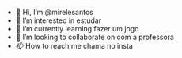 - 👋 Hi, I’m @mirelesantos
- 👀 I’m interested in  estudar
- 🌱 I’m currently learning  fazer um jogo
- 💞️ I’m looking to collaborate on   com  a  professora
- 📫 How to reach me chama no insta
<!---
mirelesantos/mirelesantos is a ✨ special ✨ repository because its `README.md` (this file) appears on your GitHub profile.
You can click the Preview link to take a look at your changes.
--->
